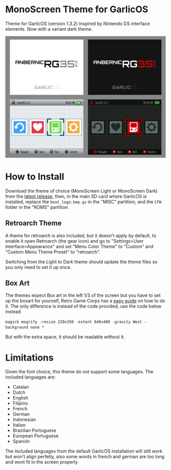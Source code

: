 # MonoScreen Theme for GarlicOS

Theme for GarlicOS (version 1.3.2) inspired by Nintendo DS interface elements. Now with a variant dark theme.

![screenshot](/Screenshots/light_and_dark.png)

# How to Install

Download the theme of choice (MonoScreen Light or MonoScreen Dark) from the [latest release](/releases), then, in the main SD card where GarlicOS is installed, replace the `boot_logo.bmp.gz` in the "MISC" partition, and the `CFW` folder in the "ROMS" partition.

## Retroarch Theme

A theme for retroarch is also included, but it doesn't apply by default, to enable it open Retroarch (the gear icon) and go to "Settings>User Interface>Appearance" and set "Menu Color Theme" to "Custom" and "Custom Menu Theme Preset" to "retroarch".

Switching from the Light to Dark theme should update the theme files so you only need to set it up once.

## Box Art

The themes expect Box art in the left 1/3 of the screen but you have to set up the boxart for yourself, Retro Game Corps has a [easy guide](https://retrogamecorps.com/2023/01/03/anbernic-rg35xx-starter-guide/#Boxart) on how to do it. The only difference is instead of the code provided, use the code below instead

```magick mogrify -resize 220x350 -extent 640x480 -gravity West -background none *```

But with the extra space, it should be readable without it.

# Limitations

Given the font choice, this theme do not support some languages. The included languages are:

- Catalan
- Dutch
- English
- Filipino
- French
- German
- Indonesian
- Italian
- Brazilian Portuguese
- European Portuguese
- Spanish

The included languages from the default GarlicOS installation will still work but won't align perfetly, also some words in french and german are too long and wont fit in the screen properly.
